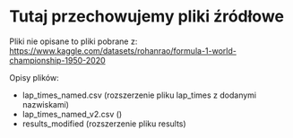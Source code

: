 # Tutaj przechowujemy pliki źródłowe
Pliki nie opisane to pliki pobrane z: https://www.kaggle.com/datasets/rohanrao/formula-1-world-championship-1950-2020

Opisy plików:
- lap_times_named.csv (rozszerzenie pliku lap_times z dodanymi nazwiskami)
- lap_times_named_v2.csv ()
- results_modified (rozszerzenie pliku results) 
